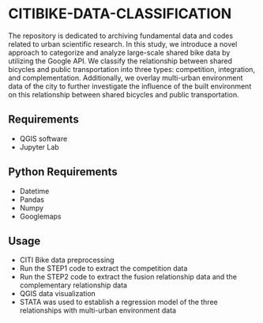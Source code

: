 # CITIBIKE-DATA-CLASSIFICATION
The repository is dedicated to archiving 
fundamental data and codes related to urban scientific research. 
In this study, we introduce a novel approach to categorize and analyze 
large-scale shared bike data by utilizing the Google API. We classify the 
relationship between shared bicycles and public transportation into three 
types: competition, integration, and complementation. Additionally, 
we overlay multi-urban environment data of the city to further investigate 
the influence of the built environment on this relationship between shared 
bicycles and public transportation.

## Requirements
+ QGIS software
+ Jupyter Lab

## Python Requirements
+ Datetime
+ Pandas
+ Numpy
+ Googlemaps

## Usage
+ CITI Bike data preprocessing
+ Run the STEP1 code to extract the competition data
+ Run the STEP2 code to extract the fusion relationship data and the complementary relationship data
+ QGIS data visualization
+ STATA was used to establish a regression model of the three relationships with multi-urban environment data
